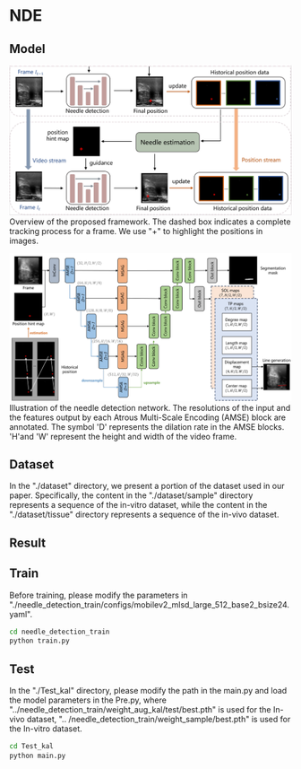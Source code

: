 # NDE 
## Model
<img src="https://github.com/xgts/needle-detection/blob/master/pic/framework.jpg" width="800"><br/>
Overview of the proposed framework. The dashed box indicates a complete tracking process for a frame. We use "+" to highlight the positions in images.

<img src="https://github.com/xgts/needle-detection/blob/master/pic/network.jpg" width="800"><br/>
Illustration of the needle detection network. The resolutions of the input and the features output by each Atrous Multi-Scale Encoding (AMSE) block are annotated. The symbol 'D' represents the dilation rate in the AMSE blocks. 'H'and 'W' represent the height and width of the video frame.

## Dataset
In the "./dataset" directory, we present a portion of the dataset used in our paper. Specifically, the content in the "./dataset/sample" directory represents a sequence of the in-vitro dataset, while the content in the "./dataset/tissue" directory represents a sequence of the in-vivo dataset.

## Result

## Train
Before training, please modify the parameters in "./needle_detection_train/configs/mobilev2_mlsd_large_512_base2_bsize24.yaml".
```bash
cd needle_detection_train
python train.py
```

## Test
In the "./Test_kal" directory, please modify the path in the main.py and load the model parameters in the Pre.py, where "../needle_detection_train/weight_aug_kal/test/best.pth" is used for the In-vivo dataset, ".. /needle_detection_train/weight_sample/best.pth" is used for the In-vitro dataset.
```bash
cd Test_kal
python main.py
```
